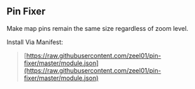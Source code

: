 ## Pin Fixer
Make map pins remain the same size regardless of zoom level.

Install Via Manifest:
> [https://raw.githubusercontent.com/zeel01/pin-fixer/master/module.json](https://raw.githubusercontent.com/zeel01/pin-fixer/master/module.json)